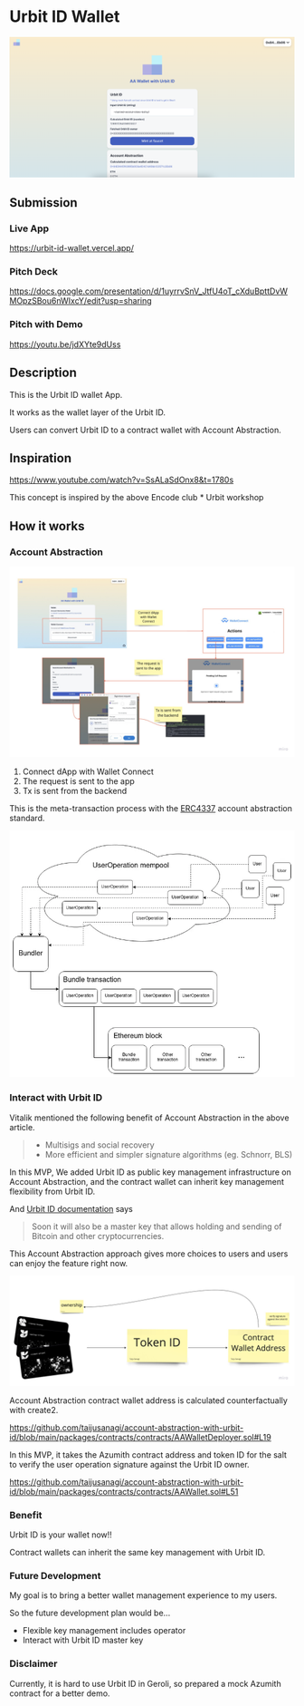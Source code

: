 # Urbit ID Wallet

![top](./docs/top.png)

## Submission

### Live App

https://urbit-id-wallet.vercel.app/

### Pitch Deck

https://docs.google.com/presentation/d/1uyrrvSnV_JtfU4oT_cXduBpttDvWMOpzSBou6nWIxcY/edit?usp=sharing

### Pitch with Demo

https://youtu.be/jdXYte9dUss

## Description

This is the Urbit ID wallet App.

It works as the wallet layer of the Urbit ID.

Users can convert Urbit ID to a contract wallet with Account Abstraction.

## Inspiration

https://www.youtube.com/watch?v=SsALaSdOnx8&t=1780s

This concept is inspired by the above Encode club \* Urbit workshop

## How it works

### Account Abstraction

![account-abstraction](./docs/account-abstraction.png)

1. Connect dApp with Wallet Connect
2. The request is sent to the app
3. Tx is sent from the backend

This is the meta-transaction process with the [ERC4337](https://medium.com/infinitism/erc-4337-account-abstraction-without-ethereum-protocol-changes-d75c9d94dc4a) account abstraction standard.

![erc4337](./docs/erc4337.webp)

### Interact with Urbit ID

Vitalik mentioned the following benefit of Account Abstraction in the above article.

> - Multisigs and social recovery
> - More efficient and simpler signature algorithms (eg. Schnorr, BLS)

In this MVP, We added Urbit ID as public key management infrastructure on Account Abstraction, and the contract wallet can inherit key management flexibility from Urbit ID.

And [Urbit ID documentation](https://urbit.org/overview/urbit-id) says

> Soon it will also be a master key that allows holding and sending of Bitcoin and other cryptocurrencies.

This Account Abstraction approach gives more choices to users and users can enjoy the feature right now.

![interact-with-urbit](./docs/interact-with-urbit.png)

Account Abstraction contract wallet address is calculated counterfactually with create2.

https://github.com/taijusanagi/account-abstraction-with-urbit-id/blob/main/packages/contracts/contracts/AAWalletDeployer.sol#L19

In this MVP, it takes the Azumith contract address and token ID for the salt to verify the user operation signature against the Urbit ID owner.

https://github.com/taijusanagi/account-abstraction-with-urbit-id/blob/main/packages/contracts/contracts/AAWallet.sol#L51

### Benefit

Urbit ID is your wallet now!!

Contract wallets can inherit the same key management with Urbit ID.

### Future Development

My goal is to bring a better wallet management experience to my users.

So the future development plan would be...

- Flexible key management includes operator
- Interact with Urbit ID master key

### Disclaimer

Currently, it is hard to use Urbit ID in Geroli, so prepared a mock Azumith contract for a better demo.
